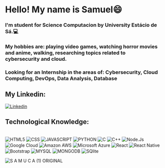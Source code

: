 # __Hello! My name is Samuel😄__

### I'm student for Science Computacion by University Estácio de Sá.💻
### My hobbies are: playing video games, watching horror movies and anime, walking, researching topics related to cybersecurity and cloud.
### Looking for an Internship in the areas of: Cybersecurity, Cloud Computing, DevOps, Data Analysis, Database
## My Linkedin:
[![Linkedin](https://img.shields.io/badge/LinkedIn-0077B5?style=for-the-badge&logo=linkedin&logoColor=white
)](https://www.linkedin.com/in/samuel-b-dias-183a3a21b/)

## Technological Knowledge:
<div style='display: inline_block'><br/>
<img align="center" alt="HTML5" src="https://img.shields.io/badge/HTML-239120?style=for-the-badge&logo=html5&logoColor=white" />

<img align="center" alt="CSS" src="https://img.shields.io/badge/CSS3-1572B6?style=for-the-badge&logo=css3&logoColor=white" />

<img align="center" alt="JAVASCRIPT" src="https://img.shields.io/badge/JavaScript-F7DF1E?style=for-the-badge&logo=javascript&logoColor=black" />

<img align="center" alt="PYTHON" src="https://img.shields.io/badge/Python-14354C?style=for-the-badge&logo=python&logoColor=white" />

<img align="center" alt="C" src="https://img.shields.io/badge/C-00599C?style=for-the-badge&logo=c&logoColor=white" />

<img align="center" alt="C++" src="https://img.shields.io/badge/C%2B%2B-00599C?style=for-the-badge&logo=c%2B%2B&logoColor=white" />

<img align="center" alt="Node.Js" src="https://img.shields.io/badge/Node.js-43853D?style=for-the-badge&logo=node.js&logoColor=white" />

<img align="center" alt="Google Cloud" src="https://img.shields.io/badge/Google_Cloud-4285F4?style=for-the-badge&logo=google-cloud&logoColor=white" />

<img align="center" alt="Amazon AWS" src="https://img.shields.io/badge/Amazon_AWS-232F3E?style=for-the-badge&logo=amazon-aws&logoColor=white" />

<img align="center" alt="Microsoft Azure" src="https://img.shields.io/badge/Microsoft_Azure-0089D6?style=for-the-badge&logo=microsoft-azure&logoColor=white" />

<img align="center" alt="React" src="https://img.shields.io/badge/React-20232A?style=for-the-badge&logo=react&logoColor=61DAFB" />

<img align="center" alt="React Native" src="https://img.shields.io/badge/React_Native-20232A?style=for-the-badge&logo=react&logoColor=61DAFB" />

<img align="center" alt="Bootstrap" src="https://img.shields.io/badge/Bootstrap-563D7C?style=for-the-badge&logo=bootstrap&logoColor=white" />

<img align="center" alt="MYSQL" src="https://img.shields.io/badge/MySQL-00000F?style=for-the-badge&logo=mysql&logoColor=white" />

<img align="center" alt="MONGODB" src="https://img.shields.io/badge/MongoDB-4EA94B?style=for-the-badge&logo=mongodb&logoColor=white" />

<img align="center" alt="SQlite" src="https://img.shields.io/badge/SQLite-07405E?style=for-the-badge&logo=sqlite&logoColor=white" />

![S A M U C A (1) ORIGINAL](https://github.com/user-attachments/assets/758f26c9-d51b-45da-9e85-c5775e18fd9c)

</div>

